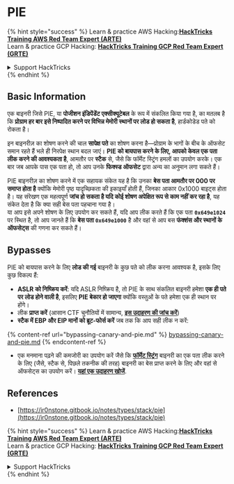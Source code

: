 # PIE

{% hint style="success" %}
Learn & practice AWS Hacking:<img src="/.gitbook/assets/arte.png" alt="" data-size="line">[**HackTricks Training AWS Red Team Expert (ARTE)**](https://training.hacktricks.xyz/courses/arte)<img src="/.gitbook/assets/arte.png" alt="" data-size="line">\
Learn & practice GCP Hacking: <img src="/.gitbook/assets/grte.png" alt="" data-size="line">[**HackTricks Training GCP Red Team Expert (GRTE)**<img src="/.gitbook/assets/grte.png" alt="" data-size="line">](https://training.hacktricks.xyz/courses/grte)

<details>

<summary>Support HackTricks</summary>

* Check the [**subscription plans**](https://github.com/sponsors/carlospolop)!
* **Join the** 💬 [**Discord group**](https://discord.gg/hRep4RUj7f) or the [**telegram group**](https://t.me/peass) or **follow** us on **Twitter** 🐦 [**@hacktricks\_live**](https://twitter.com/hacktricks\_live)**.**
* **Share hacking tricks by submitting PRs to the** [**HackTricks**](https://github.com/carlospolop/hacktricks) and [**HackTricks Cloud**](https://github.com/carlospolop/hacktricks-cloud) github repos.

</details>
{% endhint %}

## Basic Information

एक बाइनरी जिसे PIE, या **पोजीशन इंडिपेंडेंट एक्सीक्यूटेबल** के रूप में संकलित किया गया है, का मतलब है कि **प्रोग्राम हर बार इसे निष्पादित करने पर विभिन्न मेमोरी स्थानों पर लोड हो सकता है**, हार्डकोडेड पते को रोकता है।

इन बाइनरीज़ का शोषण करने की चाल **सापेक्ष पते** का शोषण करना है—प्रोग्राम के भागों के बीच के ऑफसेट समान रहते हैं भले ही निरपेक्ष स्थान बदल जाएं। **PIE को बायपास करने के लिए, आपको केवल एक पता लीक करने की आवश्यकता है**, आमतौर पर **स्टैक** से, जैसे कि फॉर्मेट स्ट्रिंग हमलों का उपयोग करके। एक बार जब आपके पास एक पता हो, तो आप उनके **फिक्स्ड ऑफसेट** द्वारा अन्य का अनुमान लगा सकते हैं।

PIE बाइनरीज़ का शोषण करने में एक सहायक संकेत यह है कि उनका **बेस पता आमतौर पर 000 पर समाप्त होता है** क्योंकि मेमोरी पृष्ठ यादृच्छिकता की इकाइयाँ होती हैं, जिनका आकार 0x1000 बाइट्स होता है। यह संरेखण एक महत्वपूर्ण **जांच हो सकता है यदि कोई शोषण अपेक्षित रूप से काम नहीं कर रहा है**, यह संकेत देता है कि क्या सही बेस पता पहचाना गया है।\
या आप इसे अपने शोषण के लिए उपयोग कर सकते हैं, यदि आप लीक करते हैं कि एक पता **`0x649e1024`** पर स्थित है, तो आप जानते हैं कि **बेस पता `0x649e1000`** है और वहां से आप बस **फंक्शंस और स्थानों के ऑफसेट्स** की गणना कर सकते हैं।

## Bypasses

PIE को बायपास करने के लिए **लोड की गई** बाइनरी के कुछ पते को लीक करना आवश्यक है, इसके लिए कुछ विकल्प हैं:

* **ASLR को निष्क्रिय करें**: यदि ASLR निष्क्रिय है, तो PIE के साथ संकलित बाइनरी हमेशा **एक ही पते पर लोड होने वाली है**, इसलिए **PIE बेकार हो जाएगा** क्योंकि वस्तुओं के पते हमेशा एक ही स्थान पर होंगे।
* लीक **प्राप्त करें** (आसान CTF चुनौतियों में सामान्य, [**इस उदाहरण की जांच करें**](https://ir0nstone.gitbook.io/notes/types/stack/pie/pie-exploit))
* **स्टैक में EBP और EIP मानों को ब्रूट-फोर्स करें** जब तक कि आप सही लीक न करें:

{% content-ref url="bypassing-canary-and-pie.md" %}
[bypassing-canary-and-pie.md](bypassing-canary-and-pie.md)
{% endcontent-ref %}

* एक मनमाना पढ़ने की कमजोरी का उपयोग करें जैसे कि [**फॉर्मेट स्ट्रिंग**](../../format-strings/) बाइनरी का एक पता लीक करने के लिए (जैसे, स्टैक से, पिछले तकनीक की तरह) बाइनरी का बेस प्राप्त करने के लिए और वहां से ऑफसेट्स का उपयोग करें। [**यहां एक उदाहरण खोजें**](https://ir0nstone.gitbook.io/notes/types/stack/pie/pie-bypass).

## References

* [https://ir0nstone.gitbook.io/notes/types/stack/pie](https://ir0nstone.gitbook.io/notes/types/stack/pie)

{% hint style="success" %}
Learn & practice AWS Hacking:<img src="/.gitbook/assets/arte.png" alt="" data-size="line">[**HackTricks Training AWS Red Team Expert (ARTE)**](https://training.hacktricks.xyz/courses/arte)<img src="/.gitbook/assets/arte.png" alt="" data-size="line">\
Learn & practice GCP Hacking: <img src="/.gitbook/assets/grte.png" alt="" data-size="line">[**HackTricks Training GCP Red Team Expert (GRTE)**<img src="/.gitbook/assets/grte.png" alt="" data-size="line">](https://training.hacktricks.xyz/courses/grte)

<details>

<summary>Support HackTricks</summary>

* Check the [**subscription plans**](https://github.com/sponsors/carlospolop)!
* **Join the** 💬 [**Discord group**](https://discord.gg/hRep4RUj7f) or the [**telegram group**](https://t.me/peass) or **follow** us on **Twitter** 🐦 [**@hacktricks\_live**](https://twitter.com/hacktricks\_live)**.**
* **Share hacking tricks by submitting PRs to the** [**HackTricks**](https://github.com/carlospolop/hacktricks) and [**HackTricks Cloud**](https://github.com/carlospolop/hacktricks-cloud) github repos.

</details>
{% endhint %}
